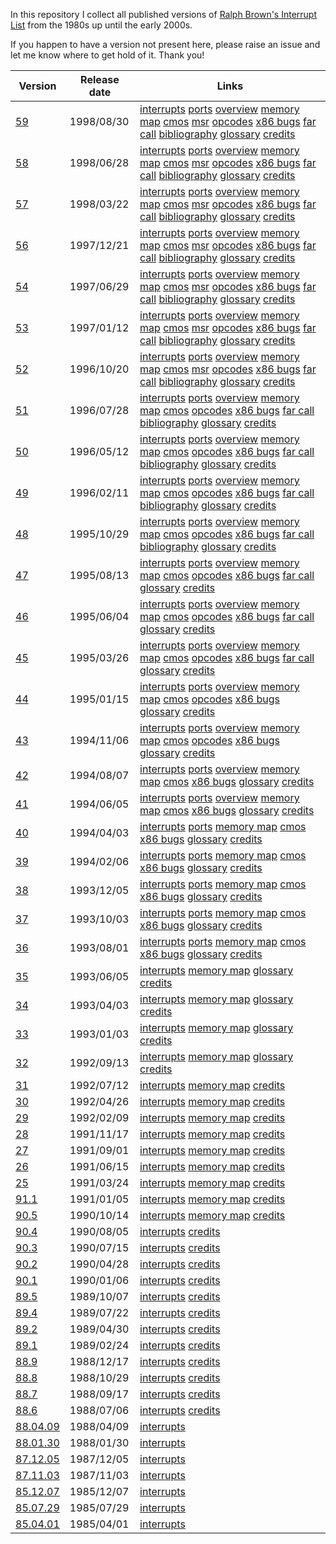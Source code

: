 In this repository I collect all published versions of
[Ralph Brown's Interrupt List](http://www.cs.cmu.edu/~ralf/files.html)
from the 1980s up until the early 2000s.

If you happen to have a version not present here, please
raise an issue and let me know where to get hold of it.
Thank you!

| Version | Release date | Links |
| --- | --- | --- |
| [59](https://github.com/sebras/rbil/tree/release-59/) | 1998/08/30 | [interrupts](https://raw.githubusercontent.com/sebras/rbil/release-59/INTERRUP.LST) [ports](https://raw.githubusercontent.com/sebras/rbil/release-59/PORTS.LST) [overview](https://raw.githubusercontent.com/sebras/rbil/release-59/OVERVIEW.LST) [memory map](https://raw.githubusercontent.com/sebras/rbil/release-59/MEMORY.LST) [cmos](https://raw.githubusercontent.com/sebras/rbil/release-59/CMOS.LST) [msr](https://raw.githubusercontent.com/sebras/rbil/release-59/MSR.LST) [opcodes](https://raw.githubusercontent.com/sebras/rbil/release-59/OPCODES.LST) [x86 bugs](https://raw.githubusercontent.com/sebras/rbil/release-59/86BUGS.LST) [far call](https://raw.githubusercontent.com/sebras/rbil/release-59/FARCALL.LST) [bibliography](https://raw.githubusercontent.com/sebras/rbil/release-59/BIBLIO.LST) [glossary](https://raw.githubusercontent.com/sebras/rbil/release-59/GLOSSARY.LST) [credits](https://raw.githubusercontent.com/sebras/rbil/release-59/INTERRUP.1ST) |
| [58](https://github.com/sebras/rbil/tree/release-58/) | 1998/06/28 | [interrupts](https://raw.githubusercontent.com/sebras/rbil/release-58/INTERRUP.LST) [ports](https://raw.githubusercontent.com/sebras/rbil/release-58/PORTS.LST) [overview](https://raw.githubusercontent.com/sebras/rbil/release-58/OVERVIEW.LST) [memory map](https://raw.githubusercontent.com/sebras/rbil/release-58/MEMORY.LST) [cmos](https://raw.githubusercontent.com/sebras/rbil/release-58/CMOS.LST) [msr](https://raw.githubusercontent.com/sebras/rbil/release-58/MSR.LST) [opcodes](https://raw.githubusercontent.com/sebras/rbil/release-58/OPCODES.LST) [x86 bugs](https://raw.githubusercontent.com/sebras/rbil/release-58/86BUGS.LST) [far call](https://raw.githubusercontent.com/sebras/rbil/release-58/FARCALL.LST) [bibliography](https://raw.githubusercontent.com/sebras/rbil/release-58/BIBLIO.LST) [glossary](https://raw.githubusercontent.com/sebras/rbil/release-58/GLOSSARY.LST) [credits](https://raw.githubusercontent.com/sebras/rbil/release-58/INTERRUP.1ST) |
| [57](https://github.com/sebras/rbil/tree/release-57/) | 1998/03/22 | [interrupts](https://raw.githubusercontent.com/sebras/rbil/release-57/INTERRUP.LST) [ports](https://raw.githubusercontent.com/sebras/rbil/release-57/PORTS.LST) [overview](https://raw.githubusercontent.com/sebras/rbil/release-57/OVERVIEW.LST) [memory map](https://raw.githubusercontent.com/sebras/rbil/release-57/MEMORY.LST) [cmos](https://raw.githubusercontent.com/sebras/rbil/release-57/CMOS.LST) [msr](https://raw.githubusercontent.com/sebras/rbil/release-57/MSR.LST) [opcodes](https://raw.githubusercontent.com/sebras/rbil/release-57/OPCODES.LST) [x86 bugs](https://raw.githubusercontent.com/sebras/rbil/release-57/86BUGS.LST) [far call](https://raw.githubusercontent.com/sebras/rbil/release-57/FARCALL.LST) [bibliography](https://raw.githubusercontent.com/sebras/rbil/release-57/BIBLIO.LST) [glossary](https://raw.githubusercontent.com/sebras/rbil/release-57/GLOSSARY.LST) [credits](https://raw.githubusercontent.com/sebras/rbil/release-57/INTERRUP.1ST) |
| [56](https://github.com/sebras/rbil/tree/release-56/) | 1997/12/21 | [interrupts](https://raw.githubusercontent.com/sebras/rbil/release-56/INTERRUP.LST) [ports](https://raw.githubusercontent.com/sebras/rbil/release-56/PORTS.LST) [overview](https://raw.githubusercontent.com/sebras/rbil/release-56/OVERVIEW.LST) [memory map](https://raw.githubusercontent.com/sebras/rbil/release-56/MEMORY.LST) [cmos](https://raw.githubusercontent.com/sebras/rbil/release-56/CMOS.LST) [msr](https://raw.githubusercontent.com/sebras/rbil/release-56/MSR.LST) [opcodes](https://raw.githubusercontent.com/sebras/rbil/release-56/OPCODES.LST) [x86 bugs](https://raw.githubusercontent.com/sebras/rbil/release-56/86BUGS.LST) [far call](https://raw.githubusercontent.com/sebras/rbil/release-56/FARCALL.LST) [bibliography](https://raw.githubusercontent.com/sebras/rbil/release-56/BIBLIO.LST) [glossary](https://raw.githubusercontent.com/sebras/rbil/release-56/GLOSSARY.LST) [credits](https://raw.githubusercontent.com/sebras/rbil/release-56/INTERRUP.1ST) |
| [54](https://github.com/sebras/rbil/tree/release-54/) | 1997/06/29 | [interrupts](https://raw.githubusercontent.com/sebras/rbil/release-54/INTERRUP.LST) [ports](https://raw.githubusercontent.com/sebras/rbil/release-54/PORTS.LST) [overview](https://raw.githubusercontent.com/sebras/rbil/release-54/OVERVIEW.LST) [memory map](https://raw.githubusercontent.com/sebras/rbil/release-54/MEMORY.LST) [cmos](https://raw.githubusercontent.com/sebras/rbil/release-54/CMOS.LST) [msr](https://raw.githubusercontent.com/sebras/rbil/release-54/MSR.LST) [opcodes](https://raw.githubusercontent.com/sebras/rbil/release-54/OPCODES.LST) [x86 bugs](https://raw.githubusercontent.com/sebras/rbil/release-54/86BUGS.LST) [far call](https://raw.githubusercontent.com/sebras/rbil/release-54/FARCALL.LST) [bibliography](https://raw.githubusercontent.com/sebras/rbil/release-54/BIBLIO.LST) [glossary](https://raw.githubusercontent.com/sebras/rbil/release-54/GLOSSARY.LST) [credits](https://raw.githubusercontent.com/sebras/rbil/release-54/INTERRUP.1ST) |
| [53](https://github.com/sebras/rbil/tree/release-53/) | 1997/01/12 | [interrupts](https://raw.githubusercontent.com/sebras/rbil/release-53/INTERRUP.LST) [ports](https://raw.githubusercontent.com/sebras/rbil/release-53/PORTS.LST) [overview](https://raw.githubusercontent.com/sebras/rbil/release-53/OVERVIEW.LST) [memory map](https://raw.githubusercontent.com/sebras/rbil/release-53/MEMORY.LST) [cmos](https://raw.githubusercontent.com/sebras/rbil/release-53/CMOS.LST) [msr](https://raw.githubusercontent.com/sebras/rbil/release-53/MSR.LST) [opcodes](https://raw.githubusercontent.com/sebras/rbil/release-53/OPCODES.LST) [x86 bugs](https://raw.githubusercontent.com/sebras/rbil/release-53/86BUGS.LST) [far call](https://raw.githubusercontent.com/sebras/rbil/release-53/FARCALL.LST) [bibliography](https://raw.githubusercontent.com/sebras/rbil/release-53/BIBLIO.LST) [glossary](https://raw.githubusercontent.com/sebras/rbil/release-53/GLOSSARY.LST) [credits](https://raw.githubusercontent.com/sebras/rbil/release-53/INTERRUP.1ST) |
| [52](https://github.com/sebras/rbil/tree/release-52/) | 1996/10/20 | [interrupts](https://raw.githubusercontent.com/sebras/rbil/release-52/INTERRUP.LST) [ports](https://raw.githubusercontent.com/sebras/rbil/release-52/PORTS.LST) [overview](https://raw.githubusercontent.com/sebras/rbil/release-52/OVERVIEW.LST) [memory map](https://raw.githubusercontent.com/sebras/rbil/release-52/MEMORY.LST) [cmos](https://raw.githubusercontent.com/sebras/rbil/release-52/CMOS.LST) [msr](https://raw.githubusercontent.com/sebras/rbil/release-52/MSR.LST) [opcodes](https://raw.githubusercontent.com/sebras/rbil/release-52/OPCODES.LST) [x86 bugs](https://raw.githubusercontent.com/sebras/rbil/release-52/86BUGS.LST) [far call](https://raw.githubusercontent.com/sebras/rbil/release-52/FARCALL.LST) [bibliography](https://raw.githubusercontent.com/sebras/rbil/release-52/BIBLIO.LST) [glossary](https://raw.githubusercontent.com/sebras/rbil/release-52/GLOSSARY.LST) [credits](https://raw.githubusercontent.com/sebras/rbil/release-52/INTERRUP.1ST) |
| [51](https://github.com/sebras/rbil/tree/release-51/) | 1996/07/28 | [interrupts](https://raw.githubusercontent.com/sebras/rbil/release-51/INTERRUP.LST) [ports](https://raw.githubusercontent.com/sebras/rbil/release-51/PORTS.LST) [overview](https://raw.githubusercontent.com/sebras/rbil/release-51/OVERVIEW.LST) [memory map](https://raw.githubusercontent.com/sebras/rbil/release-51/MEMORY.LST) [cmos](https://raw.githubusercontent.com/sebras/rbil/release-51/CMOS.LST) [opcodes](https://raw.githubusercontent.com/sebras/rbil/release-51/OPCODES.LST) [x86 bugs](https://raw.githubusercontent.com/sebras/rbil/release-51/86BUGS.LST) [far call](https://raw.githubusercontent.com/sebras/rbil/release-51/FARCALL.LST) [bibliography](https://raw.githubusercontent.com/sebras/rbil/release-51/BIBLIO.LST) [glossary](https://raw.githubusercontent.com/sebras/rbil/release-51/GLOSSARY.LST) [credits](https://raw.githubusercontent.com/sebras/rbil/release-51/INTERRUP.1ST) |
| [50](https://github.com/sebras/rbil/tree/release-50/) | 1996/05/12 | [interrupts](https://raw.githubusercontent.com/sebras/rbil/release-50/INTERRUP.LST) [ports](https://raw.githubusercontent.com/sebras/rbil/release-50/PORTS.LST) [overview](https://raw.githubusercontent.com/sebras/rbil/release-50/OVERVIEW.LST) [memory map](https://raw.githubusercontent.com/sebras/rbil/release-50/MEMORY.LST) [cmos](https://raw.githubusercontent.com/sebras/rbil/release-50/CMOS.LST) [opcodes](https://raw.githubusercontent.com/sebras/rbil/release-50/OPCODES.LST) [x86 bugs](https://raw.githubusercontent.com/sebras/rbil/release-50/86BUGS.LST) [far call](https://raw.githubusercontent.com/sebras/rbil/release-50/FARCALL.LST) [bibliography](https://raw.githubusercontent.com/sebras/rbil/release-50/BIBLIO.LST) [glossary](https://raw.githubusercontent.com/sebras/rbil/release-50/GLOSSARY.LST) [credits](https://raw.githubusercontent.com/sebras/rbil/release-50/INTERRUP.1ST) |
| [49](https://github.com/sebras/rbil/tree/release-49/) | 1996/02/11 | [interrupts](https://raw.githubusercontent.com/sebras/rbil/release-49/INTERRUP.LST) [ports](https://raw.githubusercontent.com/sebras/rbil/release-49/PORTS.LST) [overview](https://raw.githubusercontent.com/sebras/rbil/release-49/OVERVIEW.LST) [memory map](https://raw.githubusercontent.com/sebras/rbil/release-49/MEMORY.LST) [cmos](https://raw.githubusercontent.com/sebras/rbil/release-49/CMOS.LST) [opcodes](https://raw.githubusercontent.com/sebras/rbil/release-49/OPCODES.LST) [x86 bugs](https://raw.githubusercontent.com/sebras/rbil/release-49/86BUGS.LST) [far call](https://raw.githubusercontent.com/sebras/rbil/release-49/FARCALL.LST) [bibliography](https://raw.githubusercontent.com/sebras/rbil/release-49/BIBLIO.LST) [glossary](https://raw.githubusercontent.com/sebras/rbil/release-49/GLOSSARY.LST) [credits](https://raw.githubusercontent.com/sebras/rbil/release-49/INTERRUP.1ST) |
| [48](https://github.com/sebras/rbil/tree/release-48/) | 1995/10/29 | [interrupts](https://raw.githubusercontent.com/sebras/rbil/release-48/INTERRUP.LST) [ports](https://raw.githubusercontent.com/sebras/rbil/release-48/PORTS.LST) [overview](https://raw.githubusercontent.com/sebras/rbil/release-48/OVERVIEW.LST) [memory map](https://raw.githubusercontent.com/sebras/rbil/release-48/MEMORY.LST) [cmos](https://raw.githubusercontent.com/sebras/rbil/release-48/CMOS.LST) [opcodes](https://raw.githubusercontent.com/sebras/rbil/release-48/OPCODES.LST) [x86 bugs](https://raw.githubusercontent.com/sebras/rbil/release-48/86BUGS.LST) [far call](https://raw.githubusercontent.com/sebras/rbil/release-48/FARCALL.LST) [bibliography](https://raw.githubusercontent.com/sebras/rbil/release-48/BIBLIO.LST) [glossary](https://raw.githubusercontent.com/sebras/rbil/release-48/GLOSSARY.LST) [credits](https://raw.githubusercontent.com/sebras/rbil/release-48/INTERRUP.1ST) |
| [47](https://github.com/sebras/rbil/tree/release-47/) | 1995/08/13 | [interrupts](https://raw.githubusercontent.com/sebras/rbil/release-47/INTERRUP.LST) [ports](https://raw.githubusercontent.com/sebras/rbil/release-47/PORTS.LST) [overview](https://raw.githubusercontent.com/sebras/rbil/release-47/OVERVIEW.LST) [memory map](https://raw.githubusercontent.com/sebras/rbil/release-47/MEMORY.LST) [cmos](https://raw.githubusercontent.com/sebras/rbil/release-47/CMOS.LST) [opcodes](https://raw.githubusercontent.com/sebras/rbil/release-47/OPCODES.LST) [x86 bugs](https://raw.githubusercontent.com/sebras/rbil/release-47/86BUGS.LST) [far call](https://raw.githubusercontent.com/sebras/rbil/release-47/FARCALL.LST) [glossary](https://raw.githubusercontent.com/sebras/rbil/release-47/GLOSSARY.LST) [credits](https://raw.githubusercontent.com/sebras/rbil/release-47/INTERRUP.1ST) |
| [46](https://github.com/sebras/rbil/tree/release-46/) | 1995/06/04 | [interrupts](https://raw.githubusercontent.com/sebras/rbil/release-46/INTERRUP.LST) [ports](https://raw.githubusercontent.com/sebras/rbil/release-46/PORTS.LST) [overview](https://raw.githubusercontent.com/sebras/rbil/release-46/OVERVIEW.LST) [memory map](https://raw.githubusercontent.com/sebras/rbil/release-46/MEMORY.LST) [cmos](https://raw.githubusercontent.com/sebras/rbil/release-46/CMOS.LST) [opcodes](https://raw.githubusercontent.com/sebras/rbil/release-46/OPCODES.LST) [x86 bugs](https://raw.githubusercontent.com/sebras/rbil/release-46/86BUGS.LST) [far call](https://raw.githubusercontent.com/sebras/rbil/release-46/FARCALL.LST) [glossary](https://raw.githubusercontent.com/sebras/rbil/release-46/GLOSSARY.LST) [credits](https://raw.githubusercontent.com/sebras/rbil/release-46/INTERRUP.1ST) |
| [45](https://github.com/sebras/rbil/tree/release-45/) | 1995/03/26 | [interrupts](https://raw.githubusercontent.com/sebras/rbil/release-45/INTERRUP.LST) [ports](https://raw.githubusercontent.com/sebras/rbil/release-45/PORTS.LST) [overview](https://raw.githubusercontent.com/sebras/rbil/release-45/OVERVIEW.LST) [memory map](https://raw.githubusercontent.com/sebras/rbil/release-45/MEMORY.LST) [cmos](https://raw.githubusercontent.com/sebras/rbil/release-45/CMOS.LST) [opcodes](https://raw.githubusercontent.com/sebras/rbil/release-45/OPCODES.LST) [x86 bugs](https://raw.githubusercontent.com/sebras/rbil/release-45/86BUGS.LST) [far call](https://raw.githubusercontent.com/sebras/rbil/release-45/FARCALL.LST) [glossary](https://raw.githubusercontent.com/sebras/rbil/release-45/GLOSSARY.LST) [credits](https://raw.githubusercontent.com/sebras/rbil/release-45/INTERRUP.1ST) |
| [44](https://github.com/sebras/rbil/tree/release-44/) | 1995/01/15 | [interrupts](https://raw.githubusercontent.com/sebras/rbil/release-44/INTERRUP.LST) [ports](https://raw.githubusercontent.com/sebras/rbil/release-44/PORTS.LST) [overview](https://raw.githubusercontent.com/sebras/rbil/release-44/OVERVIEW.LST) [memory map](https://raw.githubusercontent.com/sebras/rbil/release-44/MEMORY.LST) [cmos](https://raw.githubusercontent.com/sebras/rbil/release-44/CMOS.LST) [opcodes](https://raw.githubusercontent.com/sebras/rbil/release-44/OPCODES.LST) [x86 bugs](https://raw.githubusercontent.com/sebras/rbil/release-44/86BUGS.LST) [glossary](https://raw.githubusercontent.com/sebras/rbil/release-44/GLOSSARY.LST) [credits](https://raw.githubusercontent.com/sebras/rbil/release-44/INTERRUP.1ST) |
| [43](https://github.com/sebras/rbil/tree/release-43/) | 1994/11/06 | [interrupts](https://raw.githubusercontent.com/sebras/rbil/release-43/INTERRUP.LST) [ports](https://raw.githubusercontent.com/sebras/rbil/release-43/PORTS.LST) [overview](https://raw.githubusercontent.com/sebras/rbil/release-43/OVERVIEW.LST) [memory map](https://raw.githubusercontent.com/sebras/rbil/release-43/MEMORY.LST) [cmos](https://raw.githubusercontent.com/sebras/rbil/release-43/CMOS.LST) [opcodes](https://raw.githubusercontent.com/sebras/rbil/release-43/OPCODES.LST) [x86 bugs](https://raw.githubusercontent.com/sebras/rbil/release-43/86BUGS.LST) [glossary](https://raw.githubusercontent.com/sebras/rbil/release-43/GLOSSARY.LST) [credits](https://raw.githubusercontent.com/sebras/rbil/release-43/INTERRUP.1ST) |
| [42](https://github.com/sebras/rbil/tree/release-42/) | 1994/08/07 | [interrupts](https://raw.githubusercontent.com/sebras/rbil/release-42/INTERRUP.LST) [ports](https://raw.githubusercontent.com/sebras/rbil/release-42/PORTS.LST) [overview](https://raw.githubusercontent.com/sebras/rbil/release-42/OVERVIEW.LST) [memory map](https://raw.githubusercontent.com/sebras/rbil/release-42/MEMORY.LST) [cmos](https://raw.githubusercontent.com/sebras/rbil/release-42/CMOS.LST) [x86 bugs](https://raw.githubusercontent.com/sebras/rbil/release-42/86BUGS.LST) [glossary](https://raw.githubusercontent.com/sebras/rbil/release-42/GLOSSARY.LST) [credits](https://raw.githubusercontent.com/sebras/rbil/release-42/INTERRUP.1ST) |
| [41](https://github.com/sebras/rbil/tree/release-41/) | 1994/06/05 | [interrupts](https://raw.githubusercontent.com/sebras/rbil/release-41/INTERRUP.LST) [ports](https://raw.githubusercontent.com/sebras/rbil/release-41/PORTS.LST) [overview](https://raw.githubusercontent.com/sebras/rbil/release-41/OVERVIEW.LST) [memory map](https://raw.githubusercontent.com/sebras/rbil/release-41/MEMORY.LST) [cmos](https://raw.githubusercontent.com/sebras/rbil/release-41/CMOS.LST) [x86 bugs](https://raw.githubusercontent.com/sebras/rbil/release-41/86BUGS.LST) [glossary](https://raw.githubusercontent.com/sebras/rbil/release-41/GLOSSARY.LST) [credits](https://raw.githubusercontent.com/sebras/rbil/release-41/INTERRUP.1ST) |
| [40](https://github.com/sebras/rbil/tree/release-40/) | 1994/04/03 | [interrupts](https://raw.githubusercontent.com/sebras/rbil/release-40/INTERRUP.LST) [ports](https://raw.githubusercontent.com/sebras/rbil/release-40/PORTS.LST) [memory map](https://raw.githubusercontent.com/sebras/rbil/release-40/MEMORY.LST) [cmos](https://raw.githubusercontent.com/sebras/rbil/release-40/CMOS.LST) [x86 bugs](https://raw.githubusercontent.com/sebras/rbil/release-40/86BUGS.LST) [glossary](https://raw.githubusercontent.com/sebras/rbil/release-40/GLOSSARY.LST) [credits](https://raw.githubusercontent.com/sebras/rbil/release-40/INTERRUP.1ST) |
| [39](https://github.com/sebras/rbil/tree/release-39/) | 1994/02/06 | [interrupts](https://raw.githubusercontent.com/sebras/rbil/release-39/INTERRUP.LST) [ports](https://raw.githubusercontent.com/sebras/rbil/release-39/PORTS.LST) [memory map](https://raw.githubusercontent.com/sebras/rbil/release-39/MEMORY.LST) [cmos](https://raw.githubusercontent.com/sebras/rbil/release-39/CMOS.LST) [x86 bugs](https://raw.githubusercontent.com/sebras/rbil/release-39/86BUGS.LST) [glossary](https://raw.githubusercontent.com/sebras/rbil/release-39/GLOSSARY.LST) [credits](https://raw.githubusercontent.com/sebras/rbil/release-39/INTERRUP.1ST) |
| [38](https://github.com/sebras/rbil/tree/release-38/) | 1993/12/05 | [interrupts](https://raw.githubusercontent.com/sebras/rbil/release-38/INTERRUP.LST) [ports](https://raw.githubusercontent.com/sebras/rbil/release-38/PORTS.LST) [memory map](https://raw.githubusercontent.com/sebras/rbil/release-38/MEMORY.LST) [cmos](https://raw.githubusercontent.com/sebras/rbil/release-38/CMOS.LST) [x86 bugs](https://raw.githubusercontent.com/sebras/rbil/release-38/86BUGS.LST) [glossary](https://raw.githubusercontent.com/sebras/rbil/release-38/GLOSSARY.LST) [credits](https://raw.githubusercontent.com/sebras/rbil/release-38/INTERRUP.1ST) |
| [37](https://github.com/sebras/rbil/tree/release-37/) | 1993/10/03 | [interrupts](https://raw.githubusercontent.com/sebras/rbil/release-37/INTERRUP.LST) [ports](https://raw.githubusercontent.com/sebras/rbil/release-37/PORTS.LST) [memory map](https://raw.githubusercontent.com/sebras/rbil/release-37/MEMORY.LST) [cmos](https://raw.githubusercontent.com/sebras/rbil/release-37/CMOS.LST) [x86 bugs](https://raw.githubusercontent.com/sebras/rbil/release-37/86BUGS.LST) [glossary](https://raw.githubusercontent.com/sebras/rbil/release-37/GLOSSARY.LST) [credits](https://raw.githubusercontent.com/sebras/rbil/release-37/INTERRUP.1ST) |
| [36](https://github.com/sebras/rbil/tree/release-36/) | 1993/08/01 | [interrupts](https://raw.githubusercontent.com/sebras/rbil/release-36/INTERRUP.LST) [ports](https://raw.githubusercontent.com/sebras/rbil/release-36/PORTS.LST) [memory map](https://raw.githubusercontent.com/sebras/rbil/release-36/MEMORY.LST) [cmos](https://raw.githubusercontent.com/sebras/rbil/release-36/CMOS.LST) [x86 bugs](https://raw.githubusercontent.com/sebras/rbil/release-36/86BUGS.LST) [glossary](https://raw.githubusercontent.com/sebras/rbil/release-36/GLOSSARY.LST) [credits](https://raw.githubusercontent.com/sebras/rbil/release-36/INTERRUP.1ST) |
| [35](https://github.com/sebras/rbil/tree/release-35/) | 1993/06/05 | [interrupts](https://raw.githubusercontent.com/sebras/rbil/release-35/INTERRUP.LST) [memory map](https://raw.githubusercontent.com/sebras/rbil/release-35/MEMORY.LST) [glossary](https://raw.githubusercontent.com/sebras/rbil/release-35/GLOSSARY.LST) [credits](https://raw.githubusercontent.com/sebras/rbil/release-35/INTERRUP.1ST) |
| [34](https://github.com/sebras/rbil/tree/release-34/) | 1993/04/03 | [interrupts](https://raw.githubusercontent.com/sebras/rbil/release-34/INTERRUP.LST) [memory map](https://raw.githubusercontent.com/sebras/rbil/release-34/MEMORY.LST) [glossary](https://raw.githubusercontent.com/sebras/rbil/release-34/GLOSSARY.LST) [credits](https://raw.githubusercontent.com/sebras/rbil/release-34/INTERRUP.1ST) |
| [33](https://github.com/sebras/rbil/tree/release-33/) | 1993/01/03 | [interrupts](https://raw.githubusercontent.com/sebras/rbil/release-33/INTERRUP.LST) [memory map](https://raw.githubusercontent.com/sebras/rbil/release-33/MEMORY.LST) [glossary](https://raw.githubusercontent.com/sebras/rbil/release-33/GLOSSARY.LST) [credits](https://raw.githubusercontent.com/sebras/rbil/release-33/INTERRUP.1ST) |
| [32](https://github.com/sebras/rbil/tree/release-32/) | 1992/09/13 | [interrupts](https://raw.githubusercontent.com/sebras/rbil/release-32/INTERRUP.LST) [memory map](https://raw.githubusercontent.com/sebras/rbil/release-32/MEMORY.LST) [glossary](https://raw.githubusercontent.com/sebras/rbil/release-32/GLOSSARY.LST) [credits](https://raw.githubusercontent.com/sebras/rbil/release-32/INTERRUP.1ST) |
| [31](https://github.com/sebras/rbil/tree/release-31/) | 1992/07/12 | [interrupts](https://raw.githubusercontent.com/sebras/rbil/release-31/INTERRUP.LST) [memory map](https://raw.githubusercontent.com/sebras/rbil/release-31/MEMORY.LST) [credits](https://raw.githubusercontent.com/sebras/rbil/release-31/INTERRUP.1ST) |
| [30](https://github.com/sebras/rbil/tree/release-30/) | 1992/04/26 | [interrupts](https://raw.githubusercontent.com/sebras/rbil/release-30/INTERRUP.LST) [memory map](https://raw.githubusercontent.com/sebras/rbil/release-30/MEMORY.LST) [credits](https://raw.githubusercontent.com/sebras/rbil/release-30/INTERRUP.1ST) |
| [29](https://github.com/sebras/rbil/tree/release-29/) | 1992/02/09 | [interrupts](https://raw.githubusercontent.com/sebras/rbil/release-29/INTERRUP.LST) [memory map](https://raw.githubusercontent.com/sebras/rbil/release-29/MEMORY.LST) [credits](https://raw.githubusercontent.com/sebras/rbil/release-29/INTERRUP.1ST) |
| [28](https://github.com/sebras/rbil/tree/release-28/) | 1991/11/17 | [interrupts](https://raw.githubusercontent.com/sebras/rbil/release-28/INTERRUP.LST) [memory map](https://raw.githubusercontent.com/sebras/rbil/release-28/MEMORY.LST) [credits](https://raw.githubusercontent.com/sebras/rbil/release-28/INTERRUP.1ST) |
| [27](https://github.com/sebras/rbil/tree/release-27/) | 1991/09/01 | [interrupts](https://raw.githubusercontent.com/sebras/rbil/release-27/INTERRUP.LST) [memory map](https://raw.githubusercontent.com/sebras/rbil/release-27/MEMORY.LST) [credits](https://raw.githubusercontent.com/sebras/rbil/release-27/INTERRUP.1ST) |
| [26](https://github.com/sebras/rbil/tree/release-26/) | 1991/06/15 | [interrupts](https://raw.githubusercontent.com/sebras/rbil/release-26/INTERRUP.LST) [memory map](https://raw.githubusercontent.com/sebras/rbil/release-26/MEMORY.LST) [credits](https://raw.githubusercontent.com/sebras/rbil/release-26/INTERRUP.1ST) |
| [25](https://github.com/sebras/rbil/tree/release-25/) | 1991/03/24 | [interrupts](https://raw.githubusercontent.com/sebras/rbil/release-25/INTERRUP.LST) [memory map](https://raw.githubusercontent.com/sebras/rbil/release-25/MEMORY.LST) [credits](https://raw.githubusercontent.com/sebras/rbil/release-25/INTERRUP.1ST) |
| [91.1](https://github.com/sebras/rbil/tree/release-91.1/) | 1991/01/05 | [interrupts](https://raw.githubusercontent.com/sebras/rbil/release-91.1/INTERRUP.LST) [memory map](https://raw.githubusercontent.com/sebras/rbil/release-91.1/MEMORY.LST) [credits](https://raw.githubusercontent.com/sebras/rbil/release-91.1/INTERRUP.1ST) |
| [90.5](https://github.com/sebras/rbil/tree/release-90.5/) | 1990/10/14 | [interrupts](https://raw.githubusercontent.com/sebras/rbil/release-90.5/INTERRUP.LST) [memory map](https://raw.githubusercontent.com/sebras/rbil/release-90.5/MEMORY.LST) [credits](https://raw.githubusercontent.com/sebras/rbil/release-90.5/INTERRUP.1ST) |
| [90.4](https://github.com/sebras/rbil/tree/release-90.4/) | 1990/08/05 | [interrupts](https://raw.githubusercontent.com/sebras/rbil/release-90.4/INTERRUP.LST) [credits](https://raw.githubusercontent.com/sebras/rbil/release-90.4/INTERRUP.1ST) |
| [90.3](https://github.com/sebras/rbil/tree/release-90.3/) | 1990/07/15 | [interrupts](https://raw.githubusercontent.com/sebras/rbil/release-90.3/INTERRUP.LST) [credits](https://raw.githubusercontent.com/sebras/rbil/release-90.3/INTERRUP.1ST) |
| [90.2](https://github.com/sebras/rbil/tree/release-90.2/) | 1990/04/28 | [interrupts](https://raw.githubusercontent.com/sebras/rbil/release-90.2/INTERRUP.LST) [credits](https://raw.githubusercontent.com/sebras/rbil/release-90.2/INTERRUP.1ST) |
| [90.1](https://github.com/sebras/rbil/tree/release-90.1/) | 1990/01/06 | [interrupts](https://raw.githubusercontent.com/sebras/rbil/release-90.1/INTERRUP.LST) [credits](https://raw.githubusercontent.com/sebras/rbil/release-90.1/INTERRUP.1ST) |
| [89.5](https://github.com/sebras/rbil/tree/release-89.5/) | 1989/10/07 | [interrupts](https://raw.githubusercontent.com/sebras/rbil/release-89.5/INTERRUP.LST) [credits](https://raw.githubusercontent.com/sebras/rbil/release-89.5/INTERRUP.1ST) |
| [89.4](https://github.com/sebras/rbil/tree/release-89.4/) | 1989/07/22 | [interrupts](https://raw.githubusercontent.com/sebras/rbil/release-89.4/INTERRUP.LST) [credits](https://raw.githubusercontent.com/sebras/rbil/release-89.4/INTERRUP.1ST) |
| [89.2](https://github.com/sebras/rbil/tree/release-89.2/) | 1989/04/30 | [interrupts](https://raw.githubusercontent.com/sebras/rbil/release-89.2/INTERRUP.LST) [credits](https://raw.githubusercontent.com/sebras/rbil/release-89.2/INTERRUP.1ST) |
| [89.1](https://github.com/sebras/rbil/tree/release-89.1/) | 1989/02/24 | [interrupts](https://raw.githubusercontent.com/sebras/rbil/release-89.1/INTERRUP.LST) [credits](https://raw.githubusercontent.com/sebras/rbil/release-89.1/INTERRUP.1ST) |
| [88.9](https://github.com/sebras/rbil/tree/release-88.9/) | 1988/12/17 | [interrupts](https://raw.githubusercontent.com/sebras/rbil/release-88.9/INTERRUP.LST) [credits](https://raw.githubusercontent.com/sebras/rbil/release-88.9/INTERRUP.1ST) |
| [88.8](https://github.com/sebras/rbil/tree/release-88.8/) | 1988/10/29 | [interrupts](https://raw.githubusercontent.com/sebras/rbil/release-88.8/INTERRUP.LST) [credits](https://raw.githubusercontent.com/sebras/rbil/release-88.8/INTERRUP.1ST) |
| [88.7](https://github.com/sebras/rbil/tree/release-88.7/) | 1988/09/17 | [interrupts](https://raw.githubusercontent.com/sebras/rbil/release-88.7/INTERRUP.LST) [credits](https://raw.githubusercontent.com/sebras/rbil/release-88.7/INTERRUP.1ST) |
| [88.6](https://github.com/sebras/rbil/tree/release-88.6/) | 1988/07/06 | [interrupts](https://raw.githubusercontent.com/sebras/rbil/release-88.6/INTERRUP.LST) [credits](https://raw.githubusercontent.com/sebras/rbil/release-88.6/INTERRUP.1ST) |
| [88.04.09](https://github.com/sebras/rbil/tree/release-88.04.09/) | 1988/04/09 | [interrupts](https://raw.githubusercontent.com/sebras/rbil/release-88.04.09/INTERRUP.LST) |
| [88.01.30](https://github.com/sebras/rbil/tree/release-88.01.30/) | 1988/01/30 | [interrupts](https://raw.githubusercontent.com/sebras/rbil/release-88.01.30/INTERRUP.LST) |
| [87.12.05](https://github.com/sebras/rbil/tree/release-87.12.05/) | 1987/12/05 | [interrupts](https://raw.githubusercontent.com/sebras/rbil/release-87.12.05/INTERRUP.LST) |
| [87.11.03](https://github.com/sebras/rbil/tree/release-87.11.03/) | 1987/11/03 | [interrupts](https://raw.githubusercontent.com/sebras/rbil/release-87.11.03/INTERRUP.LST) |
| [85.12.07](https://github.com/sebras/rbil/tree/release-85.12.07/) | 1985/12/07 | [interrupts](https://raw.githubusercontent.com/sebras/rbil/release-85.12.07/INTERRUP.LST) |
| [85.07.29](https://github.com/sebras/rbil/tree/release-85.07.29/) | 1985/07/29 | [interrupts](https://raw.githubusercontent.com/sebras/rbil/release-85.07.29/INTERRUP.LST) |
| [85.04.01](https://github.com/sebras/rbil/tree/release-85.04.01/) | 1985/04/01 | [interrupts](https://raw.githubusercontent.com/sebras/rbil/release-85.04.01/INTERRUP.LST) |
